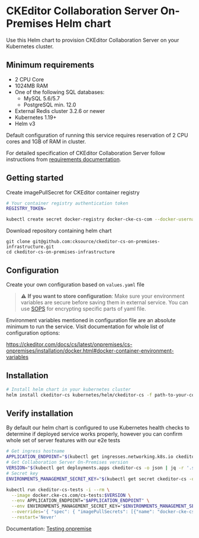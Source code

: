 # CKEditor Collaboration Server On-Premises Helm chart

Use this Helm chart to provision CKEditor Collaboration Server on your
Kubernetes cluster.

## Minimum requirements
- 2 CPU Core
- 1024MB RAM
- One of the following SQL databases:
  - MySQL 5.6/5.7
  - PostgreSQL min. 12.0
- External Redis cluster 3.2.6 or newer
- Kubernetes 1.19+
- Helm v3

Default configuration of running this service requires reservation of 2 CPU
cores and 1GB of RAM in cluster.

For detailed specification of CKEditor Collaboration Server follow instructions
from [requirements
documentation](https://ckeditor.com/docs/cs/latest/onpremises/cs-onpremises/requirements.html).

## Getting started

Create imagePullSecret for CKEditor container registry
```sh
# Your container registry authentication token
REGISTRY_TOKEN=

kubectl create secret docker-registry docker-cke-cs-com --docker-username cs --docker-server https://docker.cke-cs.com --docker-password=$REGISTRY_TOKEN
```

Download repository containing helm chart
```
git clone git@github.com:cksource/ckeditor-cs-on-premises-infrastructure.git
cd ckeditor-cs-on-premises-infrastructure
```

## Configuration

Create your own configuration based on `values.yaml` file
> :warning: **If you want to store configuration**: Make sure your environment
> variables are secure before saving them in external service. You can use
> [SOPS](https://github.com/mozilla/sops) for encrypting specific parts of yaml
> file.

Environment variables mentioned in configuration file are an absolute minimum to run the service. Visit documentation for whole list of configuration options:

https://ckeditor.com/docs/cs/latest/onpremises/cs-onpremises/installation/docker.html#docker-container-environment-variables

## Installation

```sh
# Install helm chart in your kubernetes cluster
helm install ckeditor-cs kubernetes/helm/ckeditor-cs -f path-to-your-configuration-file.yaml
```

## Verify installation

By default our helm chart is configured to use Kubernetes health checks to
determine if deployed service works properly, however you can confirm whole set of server features with our e2e tests

```sh
# Get ingress hostname
APPLICATION_ENDPOINT="$(kubectl get ingresses.networking.k8s.io ckeditor-cs -o json | jq -r '.spec.rules[0].host' | sed 's|^|http://|')"
# Get Collaboration Server On-Premises version
VERSION="$(kubectl get deployments.apps ckeditor-cs -o json | jq -r '.spec.template.spec.containers[0].image' | sed 's/.*://')"
# Secret key
ENVIRONMENTS_MANAGEMENT_SECRET_KEY="$(kubectl get secret ckeditor-cs -o json | jq -r '.data.ENVIRONMENTS_MANAGEMENT_SECRET_KEY' | base64 -d)"

kubectl run ckeditor-cs-tests -i --rm \
  --image docker.cke-cs.com/cs-tests:$VERSION \
  --env APPLICATION_ENDPOINT="$APPLICATION_ENDPOINT" \
  --env ENVIRONMENTS_MANAGEMENT_SECRET_KEY="$ENVIRONMENTS_MANAGEMENT_SECRET_KEY" \
  --overrides='{ "spec": { "imagePullSecrets": [{"name": "docker-cke-cs-com"}] } }' \
  --restart='Never'
```
Documentation: [Testing onpremise](https://ckeditor.com/docs/cs/latest/onpremises/cs-onpremises/testing/docker.html)
